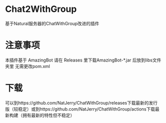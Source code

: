 # Chat2WithGroup
基于Natural服务器的ChatWithGroup改进的插件
# 注意事项
本插件基于 AmazingBot 请在 Releases 里下载AmazingBot-*.jar 后放到libs文件夹里
无需更改pom.xml
# 下载
可以到https://github.com/NatJerry/ChatWithGroup/releases下载最新的发行版（较稳定）或到https://github.com/NatJerry/ChatWithGroup/actions下载最新构建（拥有最新的特性但不稳定）
